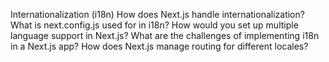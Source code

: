  Internationalization (i18n)
How does Next.js handle internationalization?
What is next.config.js used for in i18n?
How would you set up multiple language support in Next.js?
What are the challenges of implementing i18n in a Next.js app?
How does Next.js manage routing for different locales?